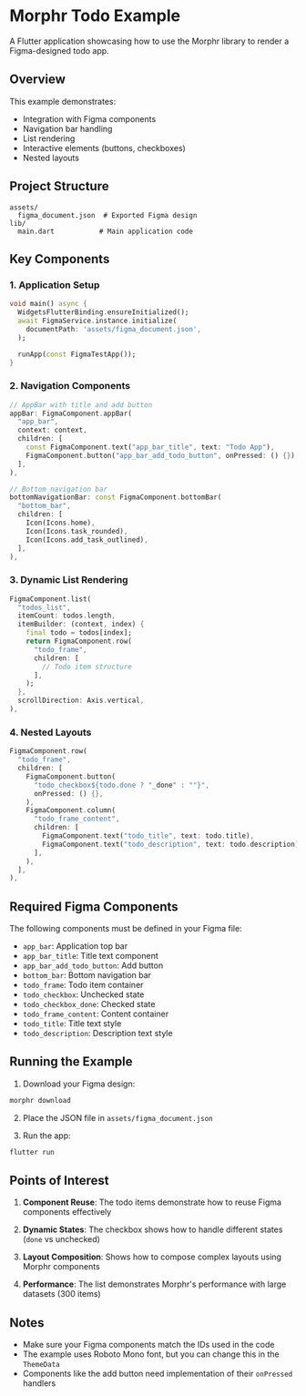 # Morphr Todo Example

A Flutter application showcasing how to use the Morphr library to render a Figma-designed todo app.

## Overview

This example demonstrates:
- Integration with Figma components
- Navigation bar handling
- List rendering
- Interactive elements (buttons, checkboxes)
- Nested layouts

## Project Structure

```
assets/
  figma_document.json  # Exported Figma design
lib/
  main.dart           # Main application code
```

## Key Components

### 1. Application Setup
```dart
void main() async {
  WidgetsFlutterBinding.ensureInitialized();
  await FigmaService.instance.initialize(
    documentPath: 'assets/figma_document.json',
  );

  runApp(const FigmaTestApp());
}
```

### 2. Navigation Components
```dart
// AppBar with title and add button
appBar: FigmaComponent.appBar(
  "app_bar",
  context: context,
  children: [
    const FigmaComponent.text("app_bar_title", text: "Todo App"),
    FigmaComponent.button("app_bar_add_todo_button", onPressed: () {}),
  ],
),

// Bottom navigation bar
bottomNavigationBar: const FigmaComponent.bottomBar(
  "bottom_bar",
  children: [
    Icon(Icons.home),
    Icon(Icons.task_rounded),
    Icon(Icons.add_task_outlined),
  ],
),
```

### 3. Dynamic List Rendering
```dart
FigmaComponent.list(
  "todos_list",
  itemCount: todos.length,
  itemBuilder: (context, index) {
    final todo = todos[index];
    return FigmaComponent.row(
      "todo_frame",
      children: [
        // Todo item structure
      ],
    );
  },
  scrollDirection: Axis.vertical,
),
```

### 4. Nested Layouts
```dart
FigmaComponent.row(
  "todo_frame",
  children: [
    FigmaComponent.button(
      "todo_checkbox${todo.done ? "_done" : ""}",
      onPressed: () {},
    ),
    FigmaComponent.column(
      "todo_frame_content",
      children: [
        FigmaComponent.text("todo_title", text: todo.title),
        FigmaComponent.text("todo_description", text: todo.description),
      ],
    ),
  ],
),
```

## Required Figma Components

The following components must be defined in your Figma file:
- `app_bar`: Application top bar
- `app_bar_title`: Title text component
- `app_bar_add_todo_button`: Add button
- `bottom_bar`: Bottom navigation bar
- `todo_frame`: Todo item container
- `todo_checkbox`: Unchecked state
- `todo_checkbox_done`: Checked state
- `todo_frame_content`: Content container
- `todo_title`: Title text style
- `todo_description`: Description text style

## Running the Example

1. Download your Figma design:
```bash
morphr download
```

2. Place the JSON file in `assets/figma_document.json`

3. Run the app:
```bash
flutter run
```

## Points of Interest

1. **Component Reuse**: The todo items demonstrate how to reuse Figma components effectively

2. **Dynamic States**: The checkbox shows how to handle different states (`done` vs unchecked)

3. **Layout Composition**: Shows how to compose complex layouts using Morphr components

4. **Performance**: The list demonstrates Morphr's performance with large datasets (300 items)

## Notes

- Make sure your Figma components match the IDs used in the code
- The example uses Roboto Mono font, but you can change this in the `ThemeData`
- Components like the add button need implementation of their `onPressed` handlers
